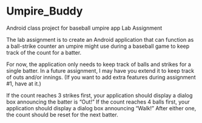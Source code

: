 # Umpire_Buddy
Android class project for baseball umpire app 
Lab Assignment

The lab assignment is to create an Android application that can function as a ball-strike counter an umpire might use during a baseball game to keep track of the count for a batter.

For now, the application only needs to keep track of balls and strikes for a single batter. In a future assignment, I may have you extend it to keep track of outs and/or innings. (If you want to add extra features during assignment #1, have at it.)

If the count reaches 3 strikes first, your application should display a dialog box announcing the batter is “Out!” If the count reaches 4 balls first, your application should display a dialog box announcing “Walk!” After either one, the count should be reset for the next batter.
